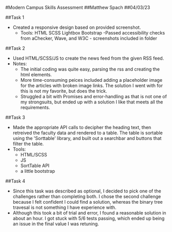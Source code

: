 #Modern Campus Skills Assessment
##Matthew Spach
##04/03/23

##Task 1
- Created a responsive design based on provided screenshot. 
  - Tools:
  HTML
  SCSS
  Lightbox
  Bootstrap
-Passed accessibility checks from aChecker, Wave, and W3C - screenshots included in folder

##Task 2
- Used HTML/SCSS/JS to create the news feed from the given RSS feed.
- Notes: 
  - The initial coding was quite easy, parsing the rss and creating the html elements. 
  - More time-consuming peices included adding a placeholder image for the articles with broken image links. The solution I went with for this is not my favorite, but does the trick. 
  - Struggled a bit with Promises and error-handling as that is not one of my strongsuits, but ended up with a solution I like that meets all the requirements.

##Task 3
- Made the appropriate API calls to decipher the heading text, then retreived the faculty data and rendered to a table. The table is sortable using the 'Sorttable' library, and built out a searchbar and buttons that filter the table. 
- Tools:
  - HTML/SCSS
  - JS
  - SortTable API
  - a little bootstrap

##Task 4
- Since this task was described as optional, I decided to pick one of the challenges rather than completing both. I chose the second challenge because I felt confident I could find a solution, whereas the binary tree travesal is not something I have experience with. 
- Although this took a bit of trial and error, I found a reasonable solution in about an hour. I got stuck with 5/6 tests passing, which ended up being an issue in the final value I was retuning. 